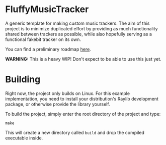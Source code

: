 # FluffyMusicTracker
A generic template for making custom music trackers. The aim of this project is to minimize duplicated effort by providing as much functionality shared between trackers as possible, while also hopefully serving as a functional fakebit tracker on its own.

You can find a preliminary roadmap [here](https://github.com/qreativa/fluffymusictracker/blob/main/doc/roadmap.md).

**WARNING:** This is a heavy WIP! Don't expect to be able to use this just yet.

# Building
Right now, the project only builds on Linux. For this example implementation, you need to install your distribution's Raylib development package, or otherwise provide the library yourself.

To build the project, simply enter the root directory of the project and type:
```
make
```

This will create a new directory called `build` and drop the compiled executable inside.
